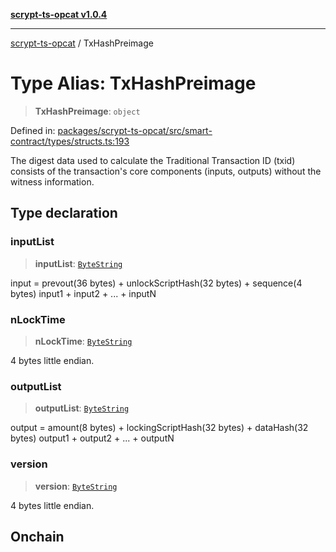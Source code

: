 [**scrypt-ts-opcat v1.0.4**](../README.md)

***

[scrypt-ts-opcat](../README.md) / TxHashPreimage

# Type Alias: TxHashPreimage

> **TxHashPreimage**: `object`

Defined in: [packages/scrypt-ts-opcat/src/smart-contract/types/structs.ts:193](https://github.com/OPCAT-Labs/ts-tools/blob/528986f3e4ac436a160988491680cf191c0bf231/packages/scrypt-ts-opcat/src/smart-contract/types/structs.ts#L193)

The digest data used to calculate the Traditional Transaction ID (txid) consists of the transaction's
core components (inputs, outputs) without the witness information.

## Type declaration

### inputList

> **inputList**: [`ByteString`](ByteString.md)

input = prevout(36 bytes) + unlockScriptHash(32 bytes) + sequence(4 bytes)
input1 + input2 + ... + inputN

### nLockTime

> **nLockTime**: [`ByteString`](ByteString.md)

4 bytes little endian.

### outputList

> **outputList**: [`ByteString`](ByteString.md)

output = amount(8 bytes) + lockingScriptHash(32 bytes) + dataHash(32 bytes)
output1 + output2 + ... + outputN

### version

> **version**: [`ByteString`](ByteString.md)

4 bytes little endian.

## Onchain
